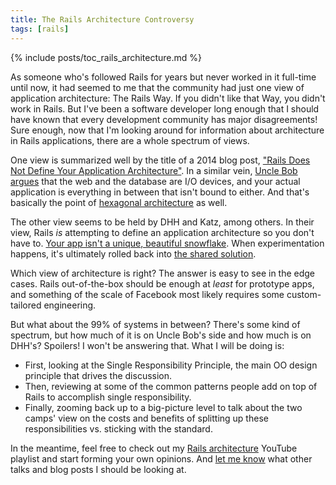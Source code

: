 ```yaml
---
title: The Rails Architecture Controversy
tags: [rails]
---
```


{% include posts/toc_rails_architecture.md %}

As someone who's followed Rails for years but never worked in it full-time until now, it had seemed to me that the community had just one view of application architecture: The Rails Way. If you didn't like that Way, you didn't work in Rails. But I've been a software developer long enough that I should have known that every development community has major disagreements! Sure enough, now that I'm looking around for information about architecture in Rails applications, there are a whole spectrum of views.

One view is summarized well by the title of a 2014 blog post, ["Rails Does Not Define Your Application Architecture"](http://naildrivin5.com/blog/2014/05/27/rails-does-not-define-your-application-architecture.html). In a similar vein, [Uncle Bob argues](http://t.co/4XJ8xGcNz4) that the web and the database are I/O devices, and your actual application is everything in between that isn't bound to either. And that's basically the point of [hexagonal architecture](http://fideloper.com/hexagonal-architecture) as well.

The other view seems to be held by DHH and Katz, among others. In their view, Rails *is* attempting to define an application architecture so you don't have to. [Your app isn't a unique, beautiful snowflake](https://youtu.be/9LfmrkyP81M). When experimentation happens, it's ultimately rolled back into [the shared solution](https://youtu.be/9naDS3r4MbY).

Which view of architecture is right? The answer is easy to see in the edge cases. Rails out-of-the-box should be enough at *least* for prototype apps, and something of the scale of Facebook most likely requires some custom-tailored engineering.

But what about the 99% of systems in between? There's some kind of spectrum, but how much of it is on Uncle Bob's side and how much is on DHH's? Spoilers! I won't be answering that. What I will be doing is:

- First, looking at the Single Responsibility Principle, the main OO design principle that drives the discussion.
- Then, reviewing at some of the common patterns people add on top of Rails to accomplish single responsibility.
- Finally, zooming back up to a big-picture level to talk about the two camps' view on the costs and benefits of splitting up these responsibilities vs. sticking with the standard.

In the meantime, feel free to check out my [Rails architecture](http://www.youtube.com/playlist?list=PLHhDPKFbKsTLAVB4dhDCpT7k1-gdMZ3fR) YouTube playlist and start forming your own opinions. And [let me know](https://twitter.com/CodingItWrong) what other talks and blog posts I should be looking at.
